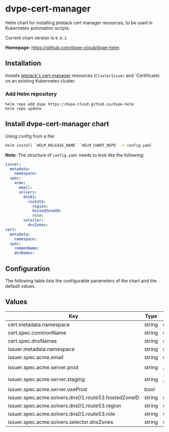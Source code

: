 # dvpe-cert-manager

Helm chart for installing jetstack cert manager resources, to be used in Kubernetes automation scripts.

Current chart version is `0.0.2`

**Homepage:** <https://github.com/dvpe-cloud/dvpe-helm>

## Installation
Installs [jetstack's cert-manager](https://cert-manager.io) resources (`ClusterIssuer` and `Certificate) on an existing Kubernetes cluster.

### Add Helm repository

```shell
helm repo add dvpe https://dvpe-cloud.github.io/dvpe-helm
helm repo update
```

## Install dvpe-cert-manager chart

Using config from a file:

```bash
helm install `HELM_RELEASE_NAME` `HELM_CHART_REPO` -f config.yaml
```

**Note**: The structure of `config.yaml` needs to look like the following:

```yaml
issuer:
  metadata:
    namespace:
  spec:
    acme:
      email:
      solvers:
        dns01:
          route53:
            region:
            hostedZoneID:
            role:
        selector:
          dnsZones:
cert:
  metadata:
    namespace:
  spec:
    commonName:
    dnsNames:
```

## Configuration

The following table lists the configurable parameters of the chart and the default values.

## Values

| Key | Type | Default | Description |
|-----|------|---------|-------------|
| cert.metadata.namespace | string | `nil` |  |
| cert.spec.commonName | string | `nil` |  |
| cert.spec.dnsNames | string | `nil` |  |
| issuer.metadata.namespace | string | `nil` |  |
| issuer.spec.acme.email | string | `nil` |  |
| issuer.spec.acme.server.prod | string | `"https://acme-v02.api.letsencrypt.org/directory"` |  |
| issuer.spec.acme.server.staging | string | `"https://acme-staging-v02.api.letsencrypt.org/directory"` |  |
| issuer.spec.acme.server.useProd | bool | `false` |  |
| issuer.spec.acme.solvers.dns01.route53.hostedZoneID | string | `nil` |  |
| issuer.spec.acme.solvers.dns01.route53.region | string | `nil` |  |
| issuer.spec.acme.solvers.dns01.route53.role | string | `nil` |  |
| issuer.spec.acme.solvers.selector.dnsZones | string | `nil` |  |